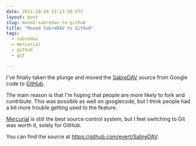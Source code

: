 ```yaml
---
date: 2011-10-10 15:13:50 UTC
layout: post
slug: moved-sabredav-to-github
title: "Moved SabreDAV to Github"
tags:
  - sabredav
  - mercurial
  - github
  - git

---
```

<p>I've finally taken the plunge and moved the <a href="http://sabre.io/">SabreDAV</a> source from Google code to <a href="https://github.com/fruux/sabre-dav/">GitHub</a>.</p>

<p>The main reason is that I'm hoping that people are more likely to fork and contribute. This was possible as well on googlecode, but I think people had a bit more trouble getting used to the feature.</p>

<p><a href="http://mercurial.selenic.com/">Mercurial</a> is still the best source control system, but I feel switching to Git was worth it, solely for GitHub.</p>

<p>You can find the source at <a href="https://github.com/fruux/sabre-dav">https://github.com/evert/SabreDAV</a>.</p>
